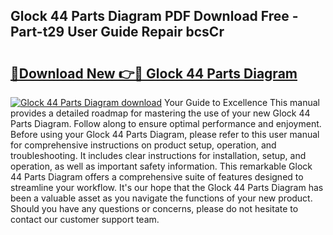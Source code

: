 ## Glock 44 Parts Diagram PDF Download Free - Part-t29 User Guide Repair bcsCr

# <h2><a href="http://dfi8bz.blite.top/?on=Glock+44+Parts+Diagram">🔗Download New 👉🔴 Glock 44 Parts Diagram</a></h2>

[![Glock 44 Parts Diagram download](https://i.imgur.com/lujVjoI.png)](http://dfi8bz.blite.top/?on=Glock+44+Parts+Diagram)
Your Guide to Excellence This manual provides a detailed roadmap for mastering the use of your new Glock 44 Parts Diagram. Follow along to ensure optimal performance and enjoyment. Before using your Glock 44 Parts Diagram, please refer to this user manual for comprehensive instructions on product setup, operation, and troubleshooting. It includes clear instructions for installation, setup, and operation, as well as important safety information. This remarkable Glock 44 Parts Diagram offers a comprehensive suite of features designed to streamline your workflow. It's our hope that the Glock 44 Parts Diagram has been a valuable asset as you navigate the functions of your new product. Should you have any questions or concerns, please do not hesitate to contact our customer support team.
